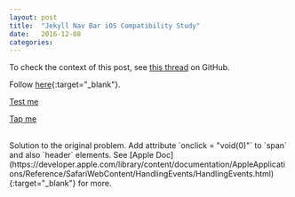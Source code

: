 ```yaml
---
layout: post
title:  "Jekyll Nav Bar iOS Compatibility Study"
date:   2016-12-08
categories: 
---
```


To check the context of this post, see [this thread](https://github.com/jekyll/minima/issues/80) on GitHub.

Follow [here](https://www.nczonline.net/blog/2012/07/05/ios-has-a-hover-problem/){:target="_blank"}.

<style>
p:hover a {
    color: red;
}
</style>
<p><a href="#">Test me</a></p>

<style>
    p span {
        display: none;
    }

    p:hover span {
        display: inline;
    }
</style>
<p><a href="/">Tap me</a><span>You tapped!</span></p>

<br>
Solution to the original problem.
Add attribute `onclick = "void(0)"` to `span` and also `header` elements. See [Apple Doc](https://developer.apple.com/library/content/documentation/AppleApplications/Reference/SafariWebContent/HandlingEvents/HandlingEvents.html){:target="_blank"} for more.
